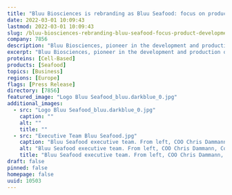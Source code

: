 ```yaml
---
title: "Bluu Biosciences is rebranding as Bluu Seafood: focus on product development"
date: 2022-03-01 10:09:43
lastmod: 2022-03-01 10:09:43
slug: /bluu-biosciences-rebranding-bluu-seafood-focus-product-development
company: 7856
description: "Bluu Biosciences, pioneer in the development and production of cultivated fish in Europe, is rebranding into Bluu Seafood with the new name reflecting the change from a predominantly research-oriented biotech to a more product-focused food-tech."
excerpt: "Bluu Biosciences, pioneer in the development and production of cultivated fish in Europe, is rebranding into Bluu Seafood with the new name reflecting the change from a predominantly research-oriented biotech to a more product-focused food-tech."
proteins: [Cell-Based]
products: [Seafood]
topics: [Business]
regions: [Europe]
flags: [Press Release]
directory: [7856]
featured_image: "Logo Bluu Seafood_bluu.darkblue_0.jpg"
additional_images:
  - src: "Logo Bluu Seafood_bluu.darkblue_0.jpg"
    caption: ""
    alt: ""
    title: ""
  - src: "Executive Team Bluu Seafood.jpg"
    caption: "Bluu Seafood executive team. From left, COO Chris Dammann, Co-Founder and Managing Director Dr Sebastian Rakers, Co-Founder and Managing Director Simon Fabich. Ccopyright Bluu GmbH."
    alt: "Bluu Seafood executive team. From left, COO Chris Dammann, Co-Founder and Managing Director Dr Sebastian Rakers, Co-Founder and Managing Director Simon Fabich. Ccopyright Bluu GmbH."
    title: "Bluu Seafood executive team. From left, COO Chris Dammann, Co-Founder and Managing Director Dr Sebastian Rakers, Co-Founder and Managing Director Simon Fabich. Ccopyright Bluu GmbH."
draft: false
pinned: false
homepage: false
uuid: 10503
---
```

